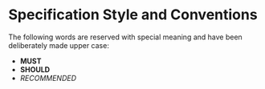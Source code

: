 # Specification Style and Conventions

The following words are reserved with special meaning and have been
deliberately made upper case:

* **MUST**
* **SHOULD**
* *RECOMMENDED*

